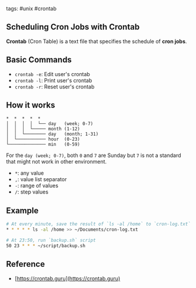 tags: #unix #crontab 

## Scheduling Cron Jobs with Crontab

**Crontab** (Cron Table) is a text file that specifies the schedule of **cron jobs**.

## Basic Commands
- `crontab -e`: Edit user's crontab
- `crontab -l`: Print user's crontab
- `crontab -r`: Reset user's crontab

## How it works

```
*  *  *  *  *
│  │  │  │  └── day   (week; 0-7)
│  │  │  └───── month (1-12)
│  │  └──────── day   (month; 1-31)
│  └─────────── hour  (0-23)
└────────────── min   (0-59)
```

For the `day (week; 0-7)`, both `0` and `7` are Sunday but `7` is not a standard that might not work in other environment.

- `*`: any value
- `,`: value list separator
- `-`: range of values
- `/`: step values

## Example

```sh
# At every minute, save the result of `ls -al /home` to `cron-log.txt`
* * * * * ls -al /home >> ~/Documents/cron-log.txt
```

```sh
# At 23:50, run `backup.sh` script
50 23 * * * ~/script/backup.sh
```

## Reference
- [https://crontab.guru](https://crontab.guru)
